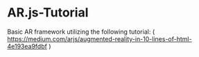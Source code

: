 # AR.js-Tutorial
Basic AR framework utilizing the following tutorial: ( https://medium.com/arjs/augmented-reality-in-10-lines-of-html-4e193ea9fdbf )
